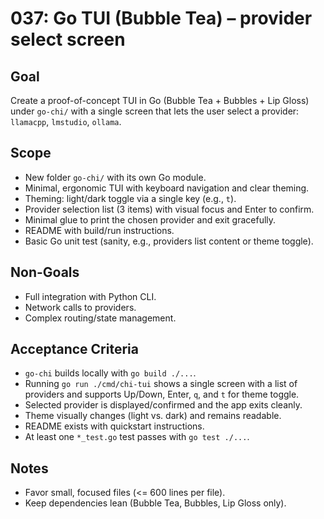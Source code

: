 # 037: Go TUI (Bubble Tea) – provider select screen

## Goal
Create a proof-of-concept TUI in Go (Bubble Tea + Bubbles + Lip Gloss) under `go-chi/` with a single screen that lets the user select a provider: `llamacpp`, `lmstudio`, `ollama`.

## Scope
- New folder `go-chi/` with its own Go module.
- Minimal, ergonomic TUI with keyboard navigation and clear theming.
- Theming: light/dark toggle via a single key (e.g., `t`).
- Provider selection list (3 items) with visual focus and Enter to confirm.
- Minimal glue to print the chosen provider and exit gracefully.
- README with build/run instructions.
- Basic Go unit test (sanity, e.g., providers list content or theme toggle).

## Non-Goals
- Full integration with Python CLI.
- Network calls to providers.
- Complex routing/state management.

## Acceptance Criteria
- `go-chi` builds locally with `go build ./...`.
- Running `go run ./cmd/chi-tui` shows a single screen with a list of providers and supports Up/Down, Enter, `q`, and `t` for theme toggle.
- Selected provider is displayed/confirmed and the app exits cleanly.
- Theme visually changes (light vs. dark) and remains readable.
- README exists with quickstart instructions.
- At least one `*_test.go` test passes with `go test ./...`.

## Notes
- Favor small, focused files (<= 600 lines per file).
- Keep dependencies lean (Bubble Tea, Bubbles, Lip Gloss only).

